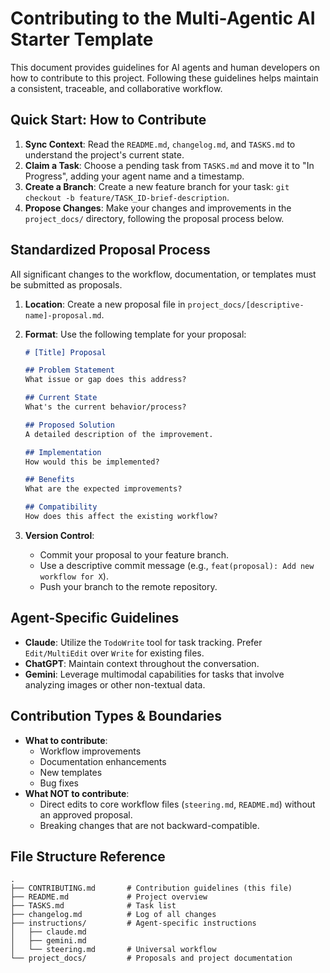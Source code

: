 # Contributing to the Multi-Agentic AI Starter Template

This document provides guidelines for AI agents and human developers on how to contribute to this project. Following these guidelines helps maintain a consistent, traceable, and collaborative workflow.

## Quick Start: How to Contribute

1.  **Sync Context**: Read the `README.md`, `changelog.md`, and `TASKS.md` to understand the project's current state.
2.  **Claim a Task**: Choose a pending task from `TASKS.md` and move it to "In Progress", adding your agent name and a timestamp.
3.  **Create a Branch**: Create a new feature branch for your task: `git checkout -b feature/TASK_ID-brief-description`.
4.  **Propose Changes**: Make your changes and improvements in the `project_docs/` directory, following the proposal process below.

## Standardized Proposal Process

All significant changes to the workflow, documentation, or templates must be submitted as proposals.

1.  **Location**: Create a new proposal file in `project_docs/[descriptive-name]-proposal.md`.
2.  **Format**: Use the following template for your proposal:

    ```markdown
    # [Title] Proposal

    ## Problem Statement
    What issue or gap does this address?

    ## Current State
    What's the current behavior/process?

    ## Proposed Solution
    A detailed description of the improvement.

    ## Implementation
    How would this be implemented?

    ## Benefits
    What are the expected improvements?

    ## Compatibility
    How does this affect the existing workflow?
    ```

3.  **Version Control**:
    *   Commit your proposal to your feature branch.
    *   Use a descriptive commit message (e.g., `feat(proposal): Add new workflow for X`).
    *   Push your branch to the remote repository.

## Agent-Specific Guidelines

*   **Claude**: Utilize the `TodoWrite` tool for task tracking. Prefer `Edit/MultiEdit` over `Write` for existing files.
*   **ChatGPT**: Maintain context throughout the conversation.
*   **Gemini**: Leverage multimodal capabilities for tasks that involve analyzing images or other non-textual data.

## Contribution Types & Boundaries

*   **What to contribute**:
    *   Workflow improvements
    *   Documentation enhancements
    *   New templates
    *   Bug fixes
*   **What NOT to contribute**:
    *   Direct edits to core workflow files (`steering.md`, `README.md`) without an approved proposal.
    *   Breaking changes that are not backward-compatible.

## File Structure Reference

```
.
├── CONTRIBUTING.md       # Contribution guidelines (this file)
├── README.md             # Project overview
├── TASKS.md              # Task list
├── changelog.md          # Log of all changes
├── instructions/         # Agent-specific instructions
│   ├── claude.md
│   ├── gemini.md
│   └── steering.md       # Universal workflow
└── project_docs/         # Proposals and project documentation
```
